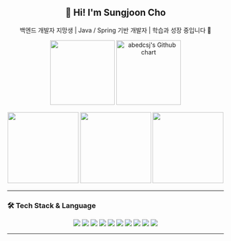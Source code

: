 <h2 align="center">👋 Hi! I'm Sungjoon Cho</h2>
<p align="center">백엔드 개발자 지망생 | Java / Spring 기반 개발자 | 학습과 성장 중입니다 🌱</p>

<!-- 백준 티어 & 잔디 뱃지 -->
<p align="center">
  <img src="http://mazassumnida.wtf/api/v2/generate_badge?boj=abedcsj" height="150"/>
  <img src="https://ghchart.rshah.org/abedcsj" alt="abedcsj's Github chart" height="150"/>
</p>

<!-- GitHub Stats + TopLangs + Solved.ac 한 줄 정렬 -->
<p align="center">
  <img src="https://github-readme-stats.vercel.app/api?username=abedcsj&show_icons=true&theme=gruvbox&hide=contribs" height="165" />
  <img src="https://github-readme-stats.vercel.app/api/top-langs/?username=abedcsj&layout=compact&theme=gruvbox" height="165" />
  <a href="https://solved.ac/abedcsj/">
    <img src="http://mazassumnida.wtf/api/v2/generate_badge?boj=abedcsj" height="165"/>
  </a>
</p>

---

### 🛠️ Tech Stack & Language

<p align="center">
  <img src="https://img.shields.io/badge/Java-007396.svg?style=flat-square&logo=OpenJDK&logoColor=white"/>
  <img src="https://img.shields.io/badge/Spring-6DB33F.svg?style=flat-square&logo=Spring&logoColor=white"/>
  <img src="https://img.shields.io/badge/SpringBoot-6DB33F.svg?style=flat-square&logo=Spring-Boot&logoColor=white"/>
  <img src="https://img.shields.io/badge/JPA-59666C.svg?style=flat-square&logo=Hibernate&logoColor=white"/>
  <img src="https://img.shields.io/badge/MySQL-4479A1.svg?style=flat-square&logo=MySQL&logoColor=white"/>
  <img src="https://img.shields.io/badge/Redis-DC382D.svg?style=flat-square&logo=Redis&logoColor=white"/>
  <img src="https://img.shields.io/badge/AWS-232F3E.svg?style=flat-square&logo=Amazon-AWS&logoColor=white"/>
  <img src="https://img.shields.io/badge/Docker-2496ED.svg?style=flat-square&logo=Docker&logoColor=white"/>
  <img src="https://img.shields.io/badge/IntelliJ%20IDEA-000000.svg?style=flat-square&logo=IntelliJ-IDEA&logoColor=white"/>
  <img src="https://img.shields.io/badge/VS%20Code-007ACC.svg?style=flat-square&logo=Visual-Studio-Code&logoColor=white"/>
</p>

---



